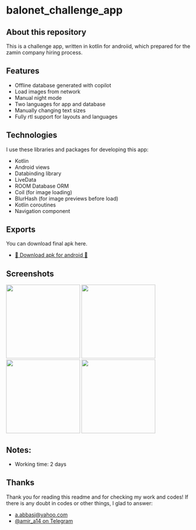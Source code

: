 # balonet_challenge_app

## About this repository

This is a challenge app, written in kotlin for androiid, which prepared for
the zamin company hiring process.

## Features
- Offline database generated with copilot
- Load images from network
- Manual night mode
- Two languages for app and database
- Manually changing text sizes
- Fully rtl support for layouts and languages
  
## Technologies
I use these libraries and packages for developing this app:
- Kotlin
- Android views
- Databinding library
- LiveData
- ROOM Database ORM
- Coil (for image loading)
- BlurHash (for image previews before load)
- Kotlin coroutines
- Navigation component

## Exports

You can download final apk here.

- [🤖 Download apk for android 🤖](https://github.com/amir14a/balonet_challenge_app/releases/latest)

## Screenshots
<a href="https://github.com/user-attachments/assets/0c83e1ee-52e4-454c-902c-528d8aa3dd42"><img src="https://github.com/user-attachments/assets/0c83e1ee-52e4-454c-902c-528d8aa3dd42" width="200" ></a>
<a href="https://github.com/user-attachments/assets/921fba44-b683-4068-a141-d95806ec863a"><img src="https://github.com/user-attachments/assets/921fba44-b683-4068-a141-d95806ec863a" width="200" ></a>
<a href="https://github.com/user-attachments/assets/f1b825ff-8f34-4653-9e65-28fa32c46987"><img src="https://github.com/user-attachments/assets/f1b825ff-8f34-4653-9e65-28fa32c46987" width="200" ></a>
<a href="https://github.com/user-attachments/assets/1b1b25aa-3998-4cbb-a117-0e44fe55260b"><img src="https://github.com/user-attachments/assets/1b1b25aa-3998-4cbb-a117-0e44fe55260b" width="200" ></a>

## Notes:

- Working time: 2 days
  
## Thanks

Thank you for reading this readme and for checking my work and codes! If there is any doubt in codes
or other things, I glad to answer:

- [a.abbasj@yahoo.com](mailto:a.abbasj@yahoo.com)
- [@amir_a14 on Telegram](https://t.me/amir_a14)
